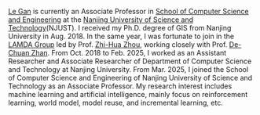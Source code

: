 [Le Gan](https://jszy.njust.edu.cn/jsj/gl/list.psp) is currently an Associate Professor in [School of Computer Science and Engineering]( https://cs.njust.edu.cn/) at the [Nanjing University of Science and Technology]( https://www.njust.edu.cn/main.htm)(NJUST). I received my Ph.D. degree of GIS from Nanjing University in Aug. 2018. In the same year, I was fortunate to join in the [LAMDA Group](https://www.lamda.nju.edu.cn/CH.MainPage.ashx) led by Prof. [Zhi-Hua Zhou](https://cs.nju.edu.cn/zhouzh/), working closely with Prof. [De-Chuan Zhan]( https://www.yuque.com/zhandc/home/nk8z4o). From Oct. 2018 to Feb. 2025, I worked as an Assistant Researcher and Associate Researcher of Department of Computer Science and Technology at Nanjing University. From Mar. 2025, I joined the School of Computer Science and Engineering of Nanjing University of Science and Technology as an Associate Professor. My research interest includes machine learning and artificial intelligence, mainly focus on reinforcement learning, world model, model reuse, and incremental learning, etc.
